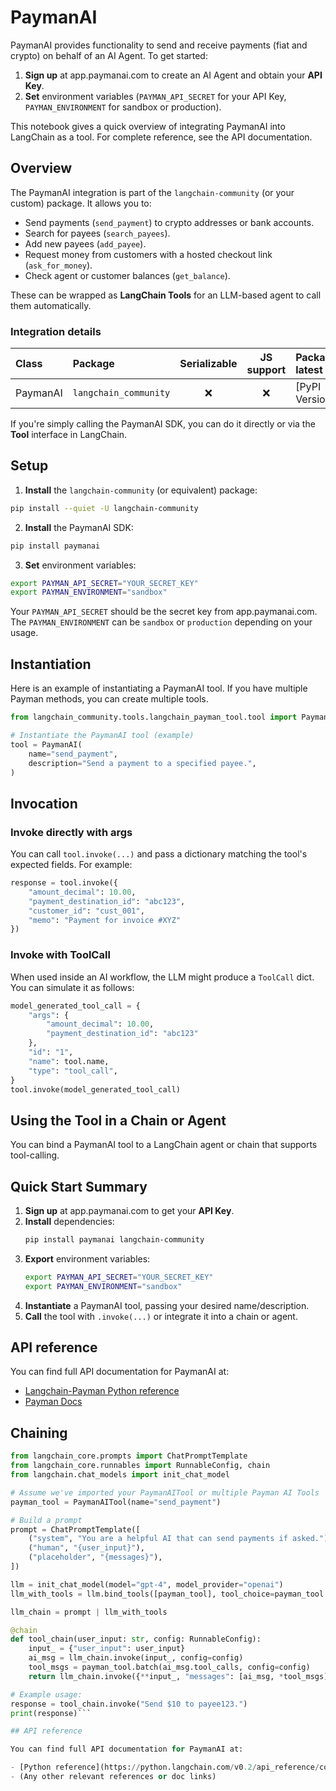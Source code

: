 # PaymanAI

PaymanAI provides functionality to send and receive payments (fiat and crypto) on behalf of an AI Agent. To get started:

1. **Sign up** at app.paymanai.com to create an AI Agent and obtain your **API Key**.
2. **Set** environment variables (`PAYMAN_API_SECRET` for your API Key, `PAYMAN_ENVIRONMENT` for sandbox or production).

This notebook gives a quick overview of integrating PaymanAI into LangChain as a tool. For complete reference, see the API documentation.

## Overview

The PaymanAI integration is part of the `langchain-community` (or your custom) package. It allows you to:

- Send payments (`send_payment`) to crypto addresses or bank accounts.
- Search for payees (`search_payees`).
- Add new payees (`add_payee`).
- Request money from customers with a hosted checkout link (`ask_for_money`).
- Check agent or customer balances (`get_balance`).

These can be wrapped as **LangChain Tools** for an LLM-based agent to call them automatically.

### Integration details

| Class | Package | Serializable | JS support | Package latest |
| :--- | :--- | :---: | :---: | :--- |
| PaymanAI | `langchain_community` | ❌ | ❌ | [PyPI Version] |

If you're simply calling the PaymanAI SDK, you can do it directly or via the **Tool** interface in LangChain.

## Setup

1. **Install** the `langchain-community` (or equivalent) package:

```bash
pip install --quiet -U langchain-community
```

2. **Install** the PaymanAI SDK:
```bash
pip install paymanai
```

3. **Set** environment variables:
```bash
export PAYMAN_API_SECRET="YOUR_SECRET_KEY"
export PAYMAN_ENVIRONMENT="sandbox"
```

Your `PAYMAN_API_SECRET` should be the secret key from app.paymanai.com. The `PAYMAN_ENVIRONMENT` can be `sandbox` or `production` depending on your usage.

## Instantiation

Here is an example of instantiating a PaymanAI tool. If you have multiple Payman methods, you can create multiple tools.

```python
from langchain_community.tools.langchain_payman_tool.tool import PaymanAI

# Instantiate the PaymanAI tool (example)
tool = PaymanAI(
    name="send_payment",
    description="Send a payment to a specified payee.",
)
```

## Invocation

### Invoke directly with args

You can call `tool.invoke(...)` and pass a dictionary matching the tool's expected fields. For example:

```python
response = tool.invoke({
    "amount_decimal": 10.00,
    "payment_destination_id": "abc123",
    "customer_id": "cust_001",
    "memo": "Payment for invoice #XYZ"
})
```

### Invoke with ToolCall

When used inside an AI workflow, the LLM might produce a `ToolCall` dict. You can simulate it as follows:

```python
model_generated_tool_call = {
    "args": {
        "amount_decimal": 10.00,
        "payment_destination_id": "abc123"
    },
    "id": "1",
    "name": tool.name,
    "type": "tool_call",
}
tool.invoke(model_generated_tool_call)
```

## Using the Tool in a Chain or Agent

You can bind a PaymanAI tool to a LangChain agent or chain that supports tool-calling.

## Quick Start Summary

1. **Sign up** at app.paymanai.com to get your **API Key**.
2. **Install** dependencies:
   ```bash
   pip install paymanai langchain-community
   ```
3. **Export** environment variables:
   ```bash
   export PAYMAN_API_SECRET="YOUR_SECRET_KEY"
   export PAYMAN_ENVIRONMENT="sandbox"
   ```
4. **Instantiate** a PaymanAI tool, passing your desired name/description.
5. **Call** the tool with `.invoke(...)` or integrate it into a chain or agent.

## API reference

You can find full API documentation for PaymanAI at:

- [Langchain-Payman Python reference](https://pypi.org/project/langchain-payman-tool/)
- [Payman Docs](https://docs.paymanai.com)

## Chaining

```python
from langchain_core.prompts import ChatPromptTemplate
from langchain_core.runnables import RunnableConfig, chain
from langchain.chat_models import init_chat_model

# Assume we've imported your PaymanAITool or multiple Payman AI Tools
payman_tool = PaymanAITool(name="send_payment")

# Build a prompt
prompt = ChatPromptTemplate([
    ("system", "You are a helpful AI that can send payments if asked."),
    ("human", "{user_input}"),
    ("placeholder", "{messages}"),
])

llm = init_chat_model(model="gpt-4", model_provider="openai")
llm_with_tools = llm.bind_tools([payman_tool], tool_choice=payman_tool.name)

llm_chain = prompt | llm_with_tools

@chain
def tool_chain(user_input: str, config: RunnableConfig):
    input_ = {"user_input": user_input}
    ai_msg = llm_chain.invoke(input_, config=config)
    tool_msgs = payman_tool.batch(ai_msg.tool_calls, config=config)
    return llm_chain.invoke({**input_, "messages": [ai_msg, *tool_msgs]}, config=config)

# Example usage:
response = tool_chain.invoke("Send $10 to payee123.")
print(response)```

## API reference

You can find full API documentation for PaymanAI at:

- [Python reference](https://python.langchain.com/v0.2/api_reference/community/tools/langchain_community.tools.langchain_payman_tool.tool.PaymanAI.html)
- (Any other relevant references or doc links)
